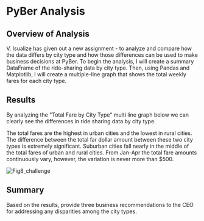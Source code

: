 # PyBer Analysis

## Overview of Analysis

V. Isualize has given out a new assignment - to analyze and compare how the data differs by city type and how those differences can be used to make business decisions at PyBer. To begin the analysis, I will create a summary DataFrame of the ride-sharing data by city type. Then, using Pandas and Matplotlib, I will create a multiple-line graph that shows the total weekly fares for each city type. 

## Results

By analyzing the "Total Fare by City Type" multi line graph below we can clearly see the differences in ride sharing data by city type.

The total fares are the highest in urban  cities and the lowest in rural cities. The difference between the total far dollar amount between these two city types is extremely significant. 
Suburban cities fall nearly in the middle of the total fares of urban and rural cities.
From Jan-Apr the total fare amounts continuously vary, however, the variation is never more than $500.

![Fig8_challenge](https://user-images.githubusercontent.com/103215686/170891875-22c21beb-4d83-4cea-8dcd-f71c1f92e197.png)

## Summary

Based on the results, provide three business recommendations to the CEO for addressing any disparities among the city types.
